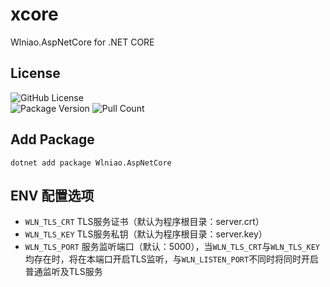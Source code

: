 # xcore
Wlniao.AspNetCore for .NET CORE

## License
![GitHub License](https://img.shields.io/github/license/wlniao/xcore)  
![Package Version](https://img.shields.io/nuget/v/Wlniao.AspNetCore) 
![Pull Count](https://img.shields.io/nuget/dt/Wlniao.AspNetCore) 

## Add Package
```
dotnet add package Wlniao.AspNetCore
```

## ENV 配置选项
- `WLN_TLS_CRT` TLS服务证书（默认为程序根目录：server.crt）
- `WLN_TLS_KEY` TLS服务私钥（默认为程序根目录：server.key）
- `WLN_TLS_PORT` 服务监听端口（默认：5000），当`WLN_TLS_CRT`与`WLN_TLS_KEY`均存在时，将在本端口开启TLS监听，与`WLN_LISTEN_PORT`不同时将同时开启普通监听及TLS服务

